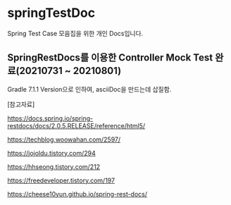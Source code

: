 # springTestDoc


Spring Test Case 모음집을 위한 개인 Docs입니다.

## SpringRestDocs를 이용한 Controller Mock Test 완료(20210731 ~ 20210801)

Gradle 7.1.1 Version으로 인하여, asciiDoc을 만드는데 삽질함.

[참고자료]

https://docs.spring.io/spring-restdocs/docs/2.0.5.RELEASE/reference/html5/

https://techblog.woowahan.com/2597/

https://jojoldu.tistory.com/294

https://hhseong.tistory.com/212

https://freedeveloper.tistory.com/197

https://cheese10yun.github.io/spring-rest-docs/

